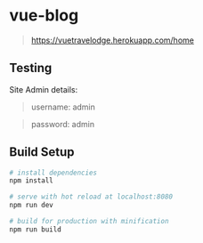 # vue-blog

> https://vuetravelodge.herokuapp.com/home

## Testing

Site Admin details:

> username: admin

> password: admin

## Build Setup

``` bash
# install dependencies
npm install

# serve with hot reload at localhost:8080
npm run dev

# build for production with minification
npm run build

```


